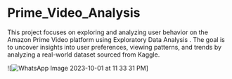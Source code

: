 # Prime_Video_Analysis
This project focuses on exploring and analyzing user behavior on the Amazon Prime Video platform using Exploratory Data Analysis . The goal is to uncover insights into user preferences, viewing patterns, and trends by analyzing a real-world dataset sourced from Kaggle.

![![WhatsApp Image 2023-10-01 at 11 33 31 PM](https://github.com/ishita-goyal-019/Prime_Video_Analysis/assets/145800141/6c94ad0c-eb72-418d-9094-df8c3940976b)]

